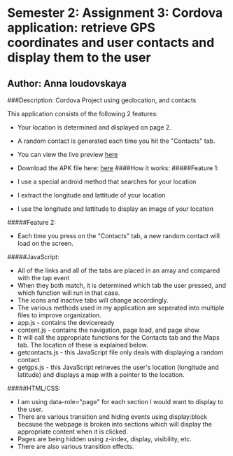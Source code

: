 # Semester 2: Assignment 3: Cordova application: retrieve GPS coordinates and user contacts and display them to the user
## Author: Anna Ioudovskaya 
###Description: 
Cordova Project using geolocation, and contacts

This application consists of the following 2 features: 
- Your location is determined and displayed on page 2. 
- A random contact is generated each time you hit the "Contacts" tab. 

- You can view the live preview [here](http://ioud0001.github.io/AwesomeApp/www/) 
- Download the APK file here:  [here](https://github.com/ioud0001/AwesomeApp/tree/master/platforms/android/ant-build)
####How it works: 
#####Feature 1:
- I use a special android method that searches for your location
- I extract the longitude and lattitude of your location 
- I use the longitude and lattitude to display an image of your location

#####Feature 2: 
- Each time you press on the "Contacts" tab, a new random contact will load on the screen. 

#####JavaScript: 
* All of the links and all of the tabs are placed in an array and compared with the tap event 
* When they both match, it is determined which tab the user pressed, and which function will run in that case. 
* The icons and inactive tabs will change accordingly. 
* The various methods used in my application are seperated into multiple files to improve organization. 
* app.js - contains the deviceready 
* content.js - contains the navigation, page load, and page show 
* It will call the appropriate functions for the Contacts tab and the Maps tab. The location of these is explained below.
* getcontacts.js - this JavaScript file only deals with displaying a random contact 
* getgps.js - this JavaScript retrieves the user's location (longitude and latitude) and displays a map with a pointer to the location. 

#####HTML/CSS:
* I am using data-role="page" for each section I would want to display to the user. 
* There are various transition and hiding events using display:block because the webpage is broken into sections which will display the appropriate content when it is clicked.  
* Pages are being hidden using z-index, display, visibility, etc. 
* There are also various transition effects.
